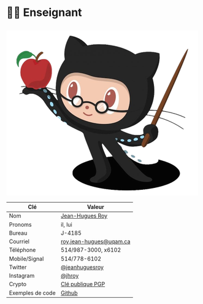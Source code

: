 # 👨🏫 Enseignant

##

![Professorcat, par jeejkang](../.gitbook/assets/octoprof.png)

| Clé              | Valeur                                                                                                                |
| ---------------- | --------------------------------------------------------------------------------------------------------------------- |
| Nom              | [Jean-Hugues Roy](http://jhroy.ca)                                                                                    |
| Pronoms          | il, lui                                                                                                               |
| Bureau           | J-4185                                                                                                                |
| Courriel         | [roy.jean-hugues@uqam.ca](mailto:roy.jean-hugues@uqam.ca)                                                             |
| Téléphone        | 514/987-3000, x6102                                                                                                   |
| Mobile/Signal    | 514/778-6102                                                                                                          |
| Twitter          | [@jeanhuguesroy](https://twitter.com/jeanhuguesroy)                                                                   |
| Instagram        | [@jhroy](https://www.instagram.com/jhroy/)                                                                            |
| Crypto           | [Clé publique PGP](https://keyserver.ubuntu.com/pks/lookup?op=get\&search=0xa5558e07958ab54e8b89e162a2c7d3904242557a) |
| Exemples de code | [Github](https://github.com/jhroy)                                                                                    |
